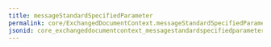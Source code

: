 ```yaml
---
title: messageStandardSpecifiedParameter
permalink: core/ExchangedDocumentContext.messageStandardSpecifiedParameter.html
jsonid: core_exchangeddocumentcontext_messagestandardspecifiedparameter
---
```

